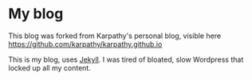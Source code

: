 # My blog

This blog was forked from Karpathy's personal blog, visible here https://github.com/karpathy/karpathy.github.io

This is my blog, uses [Jekyll](http://jekyllrb.com/). I was tired of bloated, slow Wordpress that locked up all my content.

